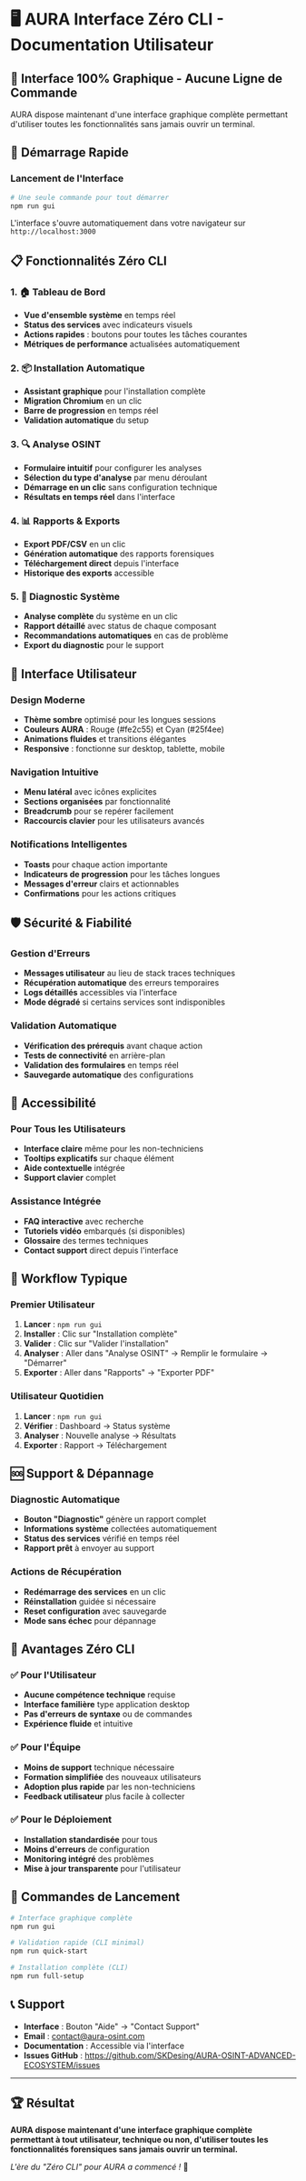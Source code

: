 # 🖥️ AURA Interface Zéro CLI - Documentation Utilisateur

## 🎯 **Interface 100% Graphique - Aucune Ligne de Commande**

AURA dispose maintenant d'une interface graphique complète permettant d'utiliser toutes les fonctionnalités sans jamais ouvrir un terminal.

## 🚀 **Démarrage Rapide**

### **Lancement de l'Interface**
```bash
# Une seule commande pour tout démarrer
npm run gui
```

L'interface s'ouvre automatiquement dans votre navigateur sur `http://localhost:3000`

## 📋 **Fonctionnalités Zéro CLI**

### **1. 🏠 Tableau de Bord**
- **Vue d'ensemble système** en temps réel
- **Status des services** avec indicateurs visuels
- **Actions rapides** : boutons pour toutes les tâches courantes
- **Métriques de performance** actualisées automatiquement

### **2. 📦 Installation Automatique**
- **Assistant graphique** pour l'installation complète
- **Migration Chromium** en un clic
- **Barre de progression** en temps réel
- **Validation automatique** du setup

### **3. 🔍 Analyse OSINT**
- **Formulaire intuitif** pour configurer les analyses
- **Sélection du type d'analyse** par menu déroulant
- **Démarrage en un clic** sans configuration technique
- **Résultats en temps réel** dans l'interface

### **4. 📊 Rapports & Exports**
- **Export PDF/CSV** en un clic
- **Génération automatique** des rapports forensiques
- **Téléchargement direct** depuis l'interface
- **Historique des exports** accessible

### **5. 🔧 Diagnostic Système**
- **Analyse complète** du système en un clic
- **Rapport détaillé** avec status de chaque composant
- **Recommandations automatiques** en cas de problème
- **Export du diagnostic** pour le support

## 🎨 **Interface Utilisateur**

### **Design Moderne**
- **Thème sombre** optimisé pour les longues sessions
- **Couleurs AURA** : Rouge (#fe2c55) et Cyan (#25f4ee)
- **Animations fluides** et transitions élégantes
- **Responsive** : fonctionne sur desktop, tablette, mobile

### **Navigation Intuitive**
- **Menu latéral** avec icônes explicites
- **Sections organisées** par fonctionnalité
- **Breadcrumb** pour se repérer facilement
- **Raccourcis clavier** pour les utilisateurs avancés

### **Notifications Intelligentes**
- **Toasts** pour chaque action importante
- **Indicateurs de progression** pour les tâches longues
- **Messages d'erreur** clairs et actionnables
- **Confirmations** pour les actions critiques

## 🛡️ **Sécurité & Fiabilité**

### **Gestion d'Erreurs**
- **Messages utilisateur** au lieu de stack traces techniques
- **Récupération automatique** des erreurs temporaires
- **Logs détaillés** accessibles via l'interface
- **Mode dégradé** si certains services sont indisponibles

### **Validation Automatique**
- **Vérification des prérequis** avant chaque action
- **Tests de connectivité** en arrière-plan
- **Validation des formulaires** en temps réel
- **Sauvegarde automatique** des configurations

## 📱 **Accessibilité**

### **Pour Tous les Utilisateurs**
- **Interface claire** même pour les non-techniciens
- **Tooltips explicatifs** sur chaque élément
- **Aide contextuelle** intégrée
- **Support clavier** complet

### **Assistance Intégrée**
- **FAQ interactive** avec recherche
- **Tutoriels vidéo** embarqués (si disponibles)
- **Glossaire** des termes techniques
- **Contact support** direct depuis l'interface

## 🔄 **Workflow Typique**

### **Premier Utilisateur**
1. **Lancer** : `npm run gui`
2. **Installer** : Clic sur "Installation complète"
3. **Valider** : Clic sur "Valider l'installation"
4. **Analyser** : Aller dans "Analyse OSINT" → Remplir le formulaire → "Démarrer"
5. **Exporter** : Aller dans "Rapports" → "Exporter PDF"

### **Utilisateur Quotidien**
1. **Lancer** : `npm run gui`
2. **Vérifier** : Dashboard → Status système
3. **Analyser** : Nouvelle analyse → Résultats
4. **Exporter** : Rapport → Téléchargement

## 🆘 **Support & Dépannage**

### **Diagnostic Automatique**
- **Bouton "Diagnostic"** génère un rapport complet
- **Informations système** collectées automatiquement
- **Status des services** vérifié en temps réel
- **Rapport prêt** à envoyer au support

### **Actions de Récupération**
- **Redémarrage des services** en un clic
- **Réinstallation** guidée si nécessaire
- **Reset configuration** avec sauvegarde
- **Mode sans échec** pour dépannage

## 🎯 **Avantages Zéro CLI**

### **✅ Pour l'Utilisateur**
- **Aucune compétence technique** requise
- **Interface familière** type application desktop
- **Pas d'erreurs de syntaxe** ou de commandes
- **Expérience fluide** et intuitive

### **✅ Pour l'Équipe**
- **Moins de support** technique nécessaire
- **Formation simplifiée** des nouveaux utilisateurs
- **Adoption plus rapide** par les non-techniciens
- **Feedback utilisateur** plus facile à collecter

### **✅ Pour le Déploiement**
- **Installation standardisée** pour tous
- **Moins d'erreurs** de configuration
- **Monitoring intégré** des problèmes
- **Mise à jour transparente** pour l'utilisateur

## 🚀 **Commandes de Lancement**

```bash
# Interface graphique complète
npm run gui

# Validation rapide (CLI minimal)
npm run quick-start

# Installation complète (CLI)
npm run full-setup
```

## 📞 **Support**

- **Interface** : Bouton "Aide" → "Contact Support"
- **Email** : contact@aura-osint.com
- **Documentation** : Accessible via l'interface
- **Issues GitHub** : https://github.com/SKDesing/AURA-OSINT-ADVANCED-ECOSYSTEM/issues

---

## 🏆 **Résultat**

**AURA dispose maintenant d'une interface graphique complète permettant à tout utilisateur, technique ou non, d'utiliser toutes les fonctionnalités forensiques sans jamais ouvrir un terminal.**

*L'ère du "Zéro CLI" pour AURA a commencé !* 🎉